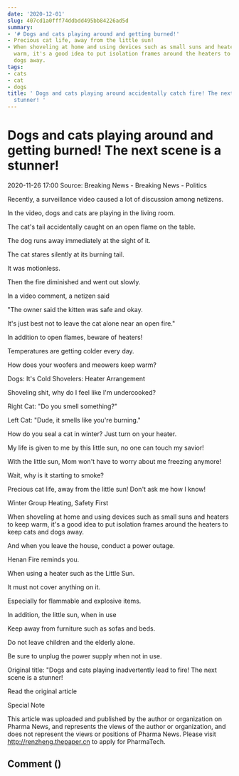```yaml
---
date: '2020-12-01'
slug: 407cd1a0fff74ddbdd495bb84226ad5d
summary:
- '# Dogs and cats playing around and getting burned!'
- Precious cat life, away from the little sun!
- When shoveling at home and using devices such as small suns and heaters to keep
  warm, it's a good idea to put isolation frames around the heaters to keep cats and
  dogs away.
tags:
- cats
- cat
- dogs
title: ' Dogs and cats playing around accidentally catch fire! The next scene is a
  stunner! '
---
```


 # Dogs and cats playing around and getting burned! The next scene is a stunner!

2020-11-26 17:00 Source: Breaking News - Breaking News - Politics

Recently, a surveillance video caused a lot of discussion among netizens.

In the video, dogs and cats are playing in the living room.

The cat's tail accidentally caught on an open flame on the table.

The dog runs away immediately at the sight of it.

The cat stares silently at its burning tail.

It was motionless.

Then the fire diminished and went out slowly.

In a video comment, a netizen said

"The owner said the kitten was safe and okay.

It's just best not to leave the cat alone near an open fire."

In addition to open flames, beware of heaters!

Temperatures are getting colder every day.

How does your woofers and meowers keep warm?

Dogs: It's Cold Shovelers: Heater Arrangement

Shoveling shit, why do I feel like I'm undercooked?

Right Cat: "Do you smell something?"

Left Cat: "Dude, it smells like you're burning."

How do you seal a cat in winter? Just turn on your heater.

My life is given to me by this little sun, no one can touch my savior!

With the little sun, Mom won't have to worry about me freezing anymore!

Wait, why is it starting to smoke?

Precious cat life, away from the little sun! Don't ask me how I know!

Winter Group Heating, Safety First

When shoveling at home and using devices such as small suns and heaters to keep warm, it's a good idea to put isolation frames around the heaters to keep cats and dogs away.

And when you leave the house, conduct a power outage.

Henan Fire reminds you.

When using a heater such as the Little Sun.

It must not cover anything on it.

Especially for flammable and explosive items.

In addition, the little sun, when in use

Keep away from furniture such as sofas and beds.

Do not leave children and the elderly alone.

Be sure to unplug the power supply when not in use.

Original title: "Dogs and cats playing inadvertently lead to fire! The next scene is a stunner!

Read the original article

Special Note

This article was uploaded and published by the author or organization on Pharma News, and represents the views of the author or organization, and does not represent the views or positions of Pharma News. Please visit http://renzheng.thepaper.cn to apply for PharmaTech.

## Comment ()

 
        